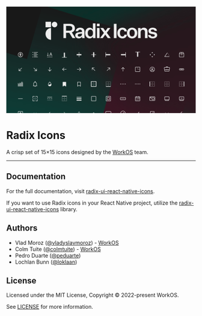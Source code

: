 [![Radix Icons Logo](icons.png)](https://radix-ui.com/icons)

# Radix Icons

A crisp set of 15×15 icons designed by the [WorkOS](https://workos.com) team.

---

## Documentation

For the full documentation, visit [radix-ui-react-native-icons]([https://radix-ui.com/icons](https://github.com/Eronred/radix-ui-react-native-icons)).

If you want to use Radix icons in your React Native project, utilize the [radix-ui-react-native-icons](https://radix-ui.com/icons) library.

## Authors

- Vlad Moroz ([@vladyslavmoroz](https://twitter.com/vladyslavmoroz)) - [WorkOS](https://workos.com)
- Colm Tuite ([@colmtuite](https://twitter.com/colmtuite)) - [WorkOS](https://workos.com)
- Pedro Duarte ([@peduarte](https://twitter.com/peduarte))
- Lochlan Bunn ([@loklaan](https://twitter.com/loklaan))

## License

Licensed under the MIT License, Copyright © 2022-present WorkOS.

See [LICENSE](./LICENSE) for more information.
